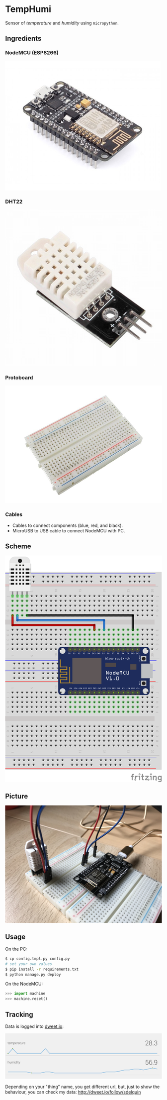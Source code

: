 # TempHumi

Sensor of *temperature* and *humidity* using `micropython`.

## Ingredients

### NodeMCU (ESP8266)

![NodeMCU](img/NodeMcu.jpg)

### DHT22

![DHT22](img/DHT22.png)

### Protoboard

![Protoboard](img/protoboard.jpg)

### Cables

- Cables to connect components (blue, red, and black).
- MicroUSB to USB cable to connect NodeMCU with PC.

## Scheme

![Fritzing](img/DHT_scheme.png) 

## Picture

![Real](img/DHT_real.jpg) 

## Usage

On the PC:

```bash
$ cp config.tmpl.py config.py
# set your own values
$ pip install -r requirements.txt
$ python manage.py deploy
```

On the NodeMCU:

```python
>>> import machine
>>> machine.reset()
```

## Tracking

Data is logged into [dweet.io](http://dweet.io/):

![dweet](img/dweet.png) 

Depending on your "thing" name, you get different url, but, just to show the behaviour, you can check my data: http://dweet.io/follow/sdelquin
